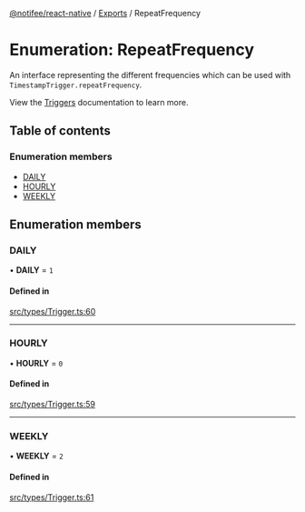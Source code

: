 [@notifee/react-native](../README.md) / [Exports](../modules.md) / RepeatFrequency

# Enumeration: RepeatFrequency

An interface representing the different frequencies which can be used with `TimestampTrigger.repeatFrequency`.

View the [Triggers](/react-native/docs/triggers) documentation to learn more.

## Table of contents

### Enumeration members

- [DAILY](RepeatFrequency.md#daily)
- [HOURLY](RepeatFrequency.md#hourly)
- [WEEKLY](RepeatFrequency.md#weekly)

## Enumeration members

### DAILY

• **DAILY** = `1`

#### Defined in

[src/types/Trigger.ts:60](https://github.com/cabljac/react-native-notifee/blob/4d792c9/src/types/Trigger.ts#L60)

___

### HOURLY

• **HOURLY** = `0`

#### Defined in

[src/types/Trigger.ts:59](https://github.com/cabljac/react-native-notifee/blob/4d792c9/src/types/Trigger.ts#L59)

___

### WEEKLY

• **WEEKLY** = `2`

#### Defined in

[src/types/Trigger.ts:61](https://github.com/cabljac/react-native-notifee/blob/4d792c9/src/types/Trigger.ts#L61)
